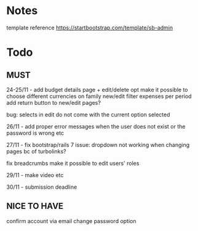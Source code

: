 # Notes
template reference
https://startbootstrap.com/template/sb-admin

# Todo
## MUST

24-25/11 - add budget details page + edit/delete opt
            make it possible to choose different currencies on family new/edit
            filter expenses per period
            add return button to new/edit pages?

bug: selects in edit do not come with the current option selected

26/11 - add proper error messages when the user does not exist or the password is wrong etc

27/11 - fix bootstrap/rails 7 issue: dropdown not working when changing pages bc of turbolinks?

fix breadcrumbs
make it possible to edit users' roles

29/11 - make video etc

30/11 - submission deadline

## NICE TO HAVE

confirm account via email
change password option
